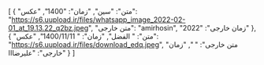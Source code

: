 [
  {
    "متن": "سین",
    "زمان": "1400",
    "عکس": "https://s6.uupload.ir/files/whatsapp_image_2022-02-01_at_19.13.22_q2bz.jpeg",
    "متن خارجی": "amirhosin",
    "زمان خارجی": "2022"
  },
  {
    "متن": " الفضل",
    "زمان": " 1400/11/11",
    "عکس": "https://s6.uupload.ir/files/download_edq.jpeg",
    "متن خارجی": " ",
    "زمان خارجی": "علیرضااا"
  }
]
